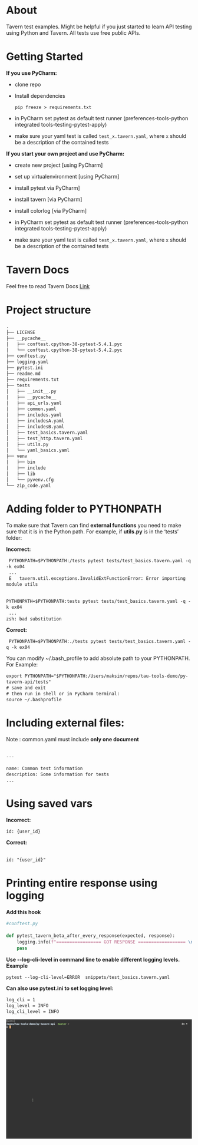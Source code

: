 # About

Tavern test examples. Might be helpful if you just started to learn  API testing using Python and Tavern. All tests use free public APIs. 

# Getting Started

**If you use PyCharm:**

- clone repo

- Install dependencies

  ```
  pip freeze > requirements.txt
  ```

-   in PyCharm set pytest as default test runner (preferences-tools-python integrated tools-testing-pytest-apply)
-   make sure your  yaml test is  called `test_x.tavern.yaml`, where `x` should be a description of the contained tests



**If you start your own project  and use PyCharm:**

- create new project [using PyCharm] 

- set up virtualenvironment [using PyCharm] 

-   install pytest via PyCharm]
-   install tavern [via PyCharm]
-   install colorlog [via PyCharm]

-   in PyCharm set pytest as default test runner (preferences-tools-python integrated tools-testing-pytest-apply)
-   make sure your  yaml test is  called `test_x.tavern.yaml`, where `x` should be a description of the contained tests



# Tavern Docs

Feel free to read Tavern Docs [Link](#https://tavern.readthedocs.io/en/latest/basics.html)



# Project structure

```
.
├── LICENSE
├── __pycache__
│   ├── conftest.cpython-38-pytest-5.4.1.pyc
│   └── conftest.cpython-38-pytest-5.4.2.pyc
├── conftest.py
├── logging.yaml
├── pytest.ini
├── readme.md
├── requirements.txt
├── tests
│   ├── __init__.py
│   ├── __pycache__
│   ├── api_urls.yaml
│   ├── common.yaml
│   ├── includes.yaml
│   ├── includesA.yaml
│   ├── includesB.yaml
│   ├── test_basics.tavern.yaml
│   ├── test_http.tavern.yaml
│   ├── utils.py
│   └── yaml_basics.yaml
├── venv
│   ├── bin
│   ├── include
│   ├── lib
│   └── pyvenv.cfg
└── zip_code.yaml
```



# Adding folder to PYTHONPATH

To make sure that Tavern can find **external functions** you need to make sure that it is in the Python path. For example, if **utils.py** is in the ‘tests’ folder:

**Incorrect:**

```
 PYTHONPATH=$PYTHONPATH:/tests pytest tests/test_basics.tavern.yaml -q -k ex04
 ...
 E   tavern.util.exceptions.InvalidExtFunctionError: Error importing module utils
 
```

```
PYTHONPATH=$PYTHONPATH:tests pytest tests/test_basics.tavern.yaml -q -k ex04
 ...
zsh: bad substitution
```



**Correct:**

```
 PYTHONPATH=$PYTHONPATH:./tests pytest tests/test_basics.tavern.yaml -q -k ex04
```



You can modify  ~/.bash_profile  to add absolute path to your PYTHONPATH. For Example:

```
export PYTHONPATH="$PYTHONPATH:/Users/maksim/repos/tau-tools-demo/py-tavern-api/tests"
# save and exit
# then run in shell or in PyCharm terminal:
source ~/.bashprofile

```



# Including external files:

Note : common.yaml  must include **only one document**

```

---

name: Common test information
description: Some information for tests
...
```



# Using saved vars

**Incorrect:**

```
id: {user_id}
```

**Correct:**

```

id: "{user_id}"
```



# Printing entire response using logging

**Add this hook**

```python
#conftest.py

def pytest_tavern_beta_after_every_response(expected, response):
    logging.info(f"================= GOT RESPONSE ================== \n\n{dumps(response.json(), indent=4)}")
    pass
```



**Use --log-cli-level  in command line to enable different logging levels. Example**

```
pytest --log-cli-level=ERROR  snippets/test_basics.tavern.yaml
```



**Can also use pytest.ini  to set logging level:**

```
log_cli = 1
log_level = INFO
log_cli_level = INFO
```



![video demo](tavern-demo.gif)